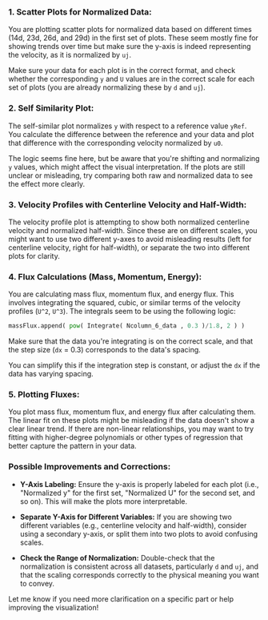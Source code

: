 

### 1. **Scatter Plots for Normalized Data:**

You are plotting scatter plots for normalized data based on different times (14d, 23d, 26d, and 29d) in the first set of plots. These seem mostly fine for showing trends over time but make sure the y-axis is indeed representing the velocity, as it is normalized by `uj`. 

Make sure your data for each plot is in the correct format, and check whether the corresponding `y` and `U` values are in the correct scale for each set of plots (you are already normalizing these by `d` and `uj`).

### 2. **Self Similarity Plot:**

The self-similar plot normalizes `y` with respect to a reference value `yRef`. You calculate the difference between the reference and your data and plot that difference with the corresponding velocity normalized by `u0`. 

The logic seems fine here, but be aware that you're shifting and normalizing `y` values, which might affect the visual interpretation. If the plots are still unclear or misleading, try comparing both raw and normalized data to see the effect more clearly.

### 3. **Velocity Profiles with Centerline Velocity and Half-Width:**

The velocity profile plot is attempting to show both normalized centerline velocity and normalized half-width. Since these are on different scales, you might want to use two different y-axes to avoid misleading results (left for centerline velocity, right for half-width), or separate the two into different plots for clarity.

### 4. **Flux Calculations (Mass, Momentum, Energy):**

You are calculating mass flux, momentum flux, and energy flux. This involves integrating the squared, cubic, or similar terms of the velocity profiles (`U^2`, `U^3`). The integrals seem to be using the following logic:

```python
massFlux.append( pow( Integrate( Ncolumn_6_data , 0.3 )/1.8, 2 ) )
```

Make sure that the data you're integrating is on the correct scale, and that the step size (`dx` = 0.3) corresponds to the data's spacing.

You can simplify this if the integration step is constant, or adjust the `dx` if the data has varying spacing.

### 5. **Plotting Fluxes:**

You plot mass flux, momentum flux, and energy flux after calculating them. The linear fit on these plots might be misleading if the data doesn't show a clear linear trend. If there are non-linear relationships, you may want to try fitting with higher-degree polynomials or other types of regression that better capture the pattern in your data.

### Possible Improvements and Corrections:

- **Y-Axis Labeling:**
  Ensure the y-axis is properly labeled for each plot (i.e., "Normalized y" for the first set, "Normalized U" for the second set, and so on). This will make the plots more interpretable.

- **Separate Y-Axis for Different Variables:**
  If you are showing two different variables (e.g., centerline velocity and half-width), consider using a secondary y-axis, or split them into two plots to avoid confusing scales.

- **Check the Range of Normalization:**
  Double-check that the normalization is consistent across all datasets, particularly `d` and `uj`, and that the scaling corresponds correctly to the physical meaning you want to convey.

Let me know if you need more clarification on a specific part or help improving the visualization!
